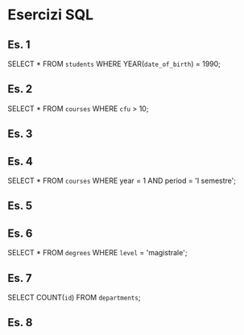 # Esercizi SQL

## Es. 1

SELECT \* FROM `students` WHERE YEAR(`date_of_birth`) = 1990;

## Es. 2

SELECT \* FROM `courses` WHERE `cfu` > 10;

## Es. 3

## Es. 4

SELECT \* FROM `courses` WHERE year = 1 AND period = 'I semestre';

## Es. 5

## Es. 6

SELECT \* FROM `degrees` WHERE `level` = 'magistrale';

## Es. 7

SELECT COUNT(`id`) FROM `departments`;

## Es. 8
